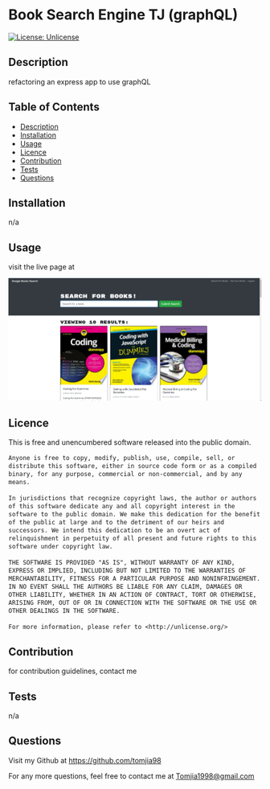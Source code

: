 # Book Search Engine TJ (graphQL)

[![License: Unlicense](https://img.shields.io/badge/license-Unlicense-blue.svg)](http://unlicense.org/)

## Description

refactoring an express app to use graphQL

## Table of Contents

- [Description](#description)
- [Installation](#installation)
- [Usage](#usage)
- [Licence](#licence)
- [Contribution](#contribution)
- [Tests](#tests)
- [Questions](#questions)

## Installation

n/a

## Usage

visit the live page at

![live app](./liveApp.png)

## Licence

This is free and unencumbered software released into the public domain.

    Anyone is free to copy, modify, publish, use, compile, sell, or
    distribute this software, either in source code form or as a compiled
    binary, for any purpose, commercial or non-commercial, and by any
    means.

    In jurisdictions that recognize copyright laws, the author or authors
    of this software dedicate any and all copyright interest in the
    software to the public domain. We make this dedication for the benefit
    of the public at large and to the detriment of our heirs and
    successors. We intend this dedication to be an overt act of
    relinquishment in perpetuity of all present and future rights to this
    software under copyright law.

    THE SOFTWARE IS PROVIDED "AS IS", WITHOUT WARRANTY OF ANY KIND,
    EXPRESS OR IMPLIED, INCLUDING BUT NOT LIMITED TO THE WARRANTIES OF
    MERCHANTABILITY, FITNESS FOR A PARTICULAR PURPOSE AND NONINFRINGEMENT.
    IN NO EVENT SHALL THE AUTHORS BE LIABLE FOR ANY CLAIM, DAMAGES OR
    OTHER LIABILITY, WHETHER IN AN ACTION OF CONTRACT, TORT OR OTHERWISE,
    ARISING FROM, OUT OF OR IN CONNECTION WITH THE SOFTWARE OR THE USE OR
    OTHER DEALINGS IN THE SOFTWARE.

    For more information, please refer to <http://unlicense.org/>

## Contribution

for contribution guidelines, contact me

## Tests

n/a

## Questions

Visit my Github at
https://github.com/tomjia98

For any more questions, feel free to contact me at Tomjia1998@gmail.com
